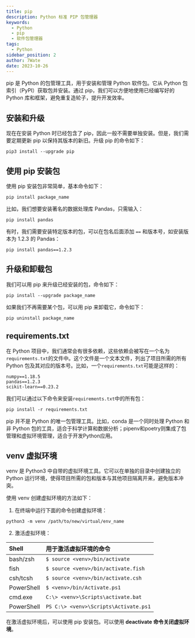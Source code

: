```yaml
---
title: pip
description: Python 标准 PIP 包管理器
keywords:
  - Python
  - pip
  - 软件包管理器
tags:
  - Python
sidebar_position: 2
author: 7Wate
date: 2023-10-26
---
```


pip 是 Python 的包管理工具，用于安装和管理 Python 软件包。它从 Python 包索引（PyPI）获取包并安装。通过 pip，我们可以方便地使用已经编写好的 Python 库和框架，避免重复造轮子，提升开发效率。

## 安装和升级

现在在安装 Python 时已经包含了 pip，因此一般不需要单独安装。但是，我们需要定期更新 pip 以保持其版本的新旧。升级 pip 的命令如下：

```shell
pip3 install --upgrade pip
```

## 使用 pip 安装包

使用 pip 安装包非常简单，基本命令如下：

```shell
pip install package_name
```

比如，我们想要安装著名的数据处理库 Pandas，只需输入：

```shell
pip install pandas
```

有时，我们需要安装特定版本的包，可以在包名后面添加 `==` 和版本号，如安装版本为 1.2.3 的 Pandas：

```shell
pip install pandas==1.2.3
```

## 升级和卸载包

我们可以用 pip 来升级已经安装的包，命令如下：

```shell
pip install --upgrade package_name
```

如果我们不再需要某个包，可以用 pip 来卸载它，命令如下：

```shell
pip uninstall package_name
```

## requirements.txt

在 Python 项目中，我们通常会有很多依赖，这些依赖会被写在一个名为`requirements.txt`的文件中。这个文件是一个文本文件，列出了项目所需的所有 Python 包及其对应的版本号。比如，一个`requirements.txt`可能是这样的：

```text
numpy==1.18.5
pandas==1.2.3
scikit-learn==0.23.2
```

我们可以通过以下命令来安装`requirements.txt`中的所有包：

```shell
pip install -r requirements.txt
```

pip 并不是 Python 的唯一包管理工具。比如，conda 是一个同时处理 Python 和非 Python 包的工具，适合于科学计算和数据分析；pipenv和poetry则集成了包管理和虚拟环境管理，适合于开发Python应用。

## venv 虚拟环境

venv 是 Python3 中自带的虚拟环境工具。它可以在单独的目录中创建独立的 Python 运行环境，使得项目所需的包和版本与其他项目隔离开来，避免版本冲突。

使用 venv 创建虚拟环境的方法如下：

1. 在终端中运行下面的命令创建虚拟环境：

``` shell
python3 -m venv /path/to/new/virtual/env_name
```

2. 激活虚拟环境：

| Shell      | 用于激活虚拟环境的命令                |
| :--------- | :------------------------------------ |
| bash/zsh   | `$ source <venv>/bin/activate`        |
| fish       | `$ source <venv>/bin/activate.fish`   |
| csh/tcsh   | `$ source <venv>/bin/activate.csh`    |
| PowerShell | `$ <venv>/bin/Activate.ps1`           |
| cmd.exe    | `C:\> <venv>\Scripts\activate.bat`    |
| PowerShell | `PS C:\> <venv>\Scripts\Activate.ps1` |

在激活虚拟环境后，可以使用 pip 安装包。可以使用 **deactivate 命令关闭虚拟环境**。
